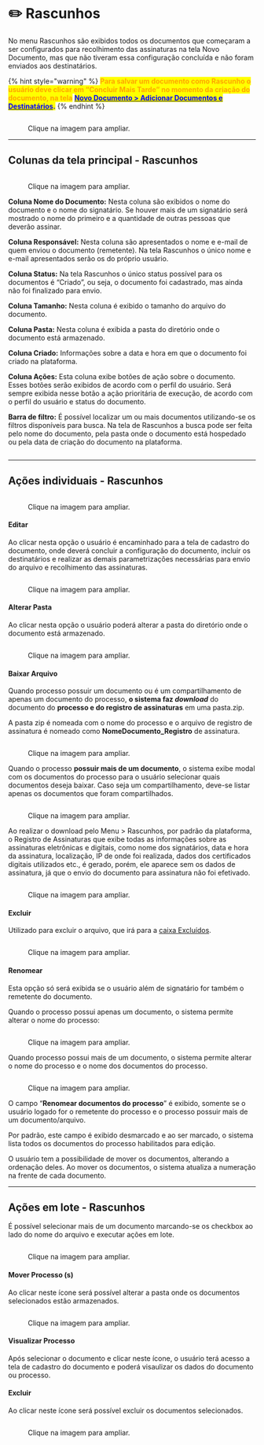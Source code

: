 # ✏️ Rascunhos

No menu Rascunhos são exibidos todos os documentos que começaram a ser configurados para recolhimento das assinaturas na tela Novo Documento, mas que não tiveram essa configuração concluída e não foram enviados aos destinatários.

{% hint style="warning" %}
<mark style="color:orange;">**Para salvar um documento como Rascunho o usuário deve clicar em “Concluir Mais Tarde” no momento da criação do documento, na tela**</mark> [<mark style="color:blue;">**Novo Documento > Adicionar Documentos e Destinatários**</mark>](../menu-superior/novo-documento.md#a.-adicionar-documentos)<mark style="color:blue;">**.**</mark>
{% endhint %}

<figure><img src="../.gitbook/assets/rascunhos1.png" alt=""><figcaption><p>Clique na imagem para ampliar.</p></figcaption></figure>

***

## Colunas da tela principal - Rascunhos

<figure><img src="../.gitbook/assets/rascunhos02.png" alt=""><figcaption><p>Clique na imagem para ampliar.</p></figcaption></figure>

**Coluna Nome do Documento:** Nesta coluna são exibidos o nome do documento e o nome do signatário. Se houver mais de um signatário será mostrado o nome do primeiro e a quantidade de outras pessoas que deverão assinar.&#x20;

**Coluna Responsável:** Nesta coluna são apresentados o nome e e-mail de quem enviou o documento (remetente). Na tela Rascunhos o único nome e e-mail apresentados serão os do próprio usuário.&#x20;

**Coluna Status:** Na tela Rascunhos o único status possível para os documentos é “Criado”, ou seja, o documento foi cadastrado, mas ainda não foi finalizado para envio.&#x20;

**Coluna Tamanho:** Nesta coluna é exibido o tamanho do arquivo do documento.  &#x20;

**Coluna Pasta:** Nesta coluna é exibida a pasta do diretório onde o documento está armazenado.&#x20;

**Coluna Criado:** Informações sobre a data e hora em que o documento foi criado na plataforma. &#x20;

**Coluna Ações:** Esta coluna exibe botões de ação sobre o documento. Esses botões serão exibidos de acordo com o perfil do usuário. Será sempre exibida nesse botão a ação prioritária de execução, de acordo com o perfil do usuário e status do documento.&#x20;

**Barra de filtro:** É possível localizar um ou mais documentos utilizando-se os filtros disponíveis para busca. Na tela de Rascunhos a busca pode ser feita pelo nome do documento, pela pasta onde o documento está hospedado ou pela data de criação do documento na plataforma.

<figure><img src="../.gitbook/assets/rascunhos03.png" alt=""><figcaption></figcaption></figure>

***

## Ações individuais - Rascunhos

<figure><img src="../.gitbook/assets/rascunhos05.png" alt=""><figcaption><p>Clique na imagem para ampliar.</p></figcaption></figure>

#### **Editar**

Ao clicar nesta opção o usuário é encaminhado para a tela de cadastro do documento, onde deverá concluir a configuração do documento, incluir os destinatários e realizar as demais parametrizações necessárias para envio do arquivo e recolhimento das assinaturas.  &#x20;

<figure><img src="../.gitbook/assets/rascunhos06.png" alt=""><figcaption><p>Clique na imagem para ampliar.</p></figcaption></figure>

#### **Alterar Pasta**

Ao clicar nesta opção o usuário poderá alterar a pasta do diretório onde o documento está armazenado. &#x20;

<figure><img src="../.gitbook/assets/caixa_entrada05.png" alt=""><figcaption><p>Clique na imagem para ampliar.</p></figcaption></figure>

#### **Baixar Arquivo**

Quando processo possuir um documento ou é um compartilhamento de apenas um documento do processo, **o sistema faz&#x20;**_**download**_ do documento do **processo e do registro de assinaturas** em uma pasta.zip.

A pasta zip é nomeada com o nome do processo e o arquivo de registro de assinatura é nomeado como **NomeDocumento\_Registro** de assinatura.

<figure><img src="../.gitbook/assets/image (77).png" alt=""><figcaption><p>Clique na imagem para ampliar.</p></figcaption></figure>

Quando o processo **possuir mais de um documento**, o sistema exibe modal com os documentos do processo para o usuário selecionar quais documentos deseja baixar. Caso seja um compartilhamento, deve-se listar apenas os documentos que foram compartilhados.

<figure><img src="../.gitbook/assets/image (78).png" alt=""><figcaption><p>Clique na imagem para ampliar.</p></figcaption></figure>

Ao realizar o download pelo Menu > Rascunhos, por padrão da plataforma, o Registro de Assinaturas que exibe todas as informações sobre as assinaturas eletrônicas e digitais, como nome dos signatários, data e hora da assinatura, localização, IP de onde foi realizada, dados dos certificados digitais utilizados etc., é gerado, porém, ele aparece sem os dados de assinatura, já que o envio do documento para assinatura não foi efetivado.

<figure><img src="../.gitbook/assets/image (69).png" alt=""><figcaption><p>Clique na imagem para ampliar.</p></figcaption></figure>

#### **Excluir**

Utilizado para excluir o arquivo, que irá para a [caixa Excluídos](excluidos.md).&#x20;

<figure><img src="../.gitbook/assets/caixa_entrada15.png" alt=""><figcaption><p>Clique na imagem para ampliar.</p></figcaption></figure>

#### **Renomear**

Esta opção só será exibida se o usuário além de signatário for também o remetente do documento.&#x20;

Quando o processo possui apenas um documento, o sistema permite alterar o nome do processo:

<figure><img src="../.gitbook/assets/image (70).png" alt=""><figcaption><p>Clique na imagem para ampliar.</p></figcaption></figure>

Quando processo possui mais de um documento, o sistema permite alterar o nome do processo e o nome dos documentos do processo.

<figure><img src="../.gitbook/assets/image (71).png" alt=""><figcaption><p>Clique na imagem para ampliar.</p></figcaption></figure>

O campo “**Renomear documentos do processo**” é exibido, somente se o usuário logado for o remetente do processo e o processo possuir mais de um documento/arquivo.

Por padrão, este campo é exibido desmarcado e ao ser marcado, o sistema lista todos os documentos do processo habilitados para edição.

O usuário tem a possibilidade de mover os documentos, alterando a ordenação deles. Ao mover os documentos, o sistema atualiza a numeração na frente de cada documento.

***

## Ações em lote - Rascunhos

É possível selecionar mais de um documento marcando-se os checkbox ao lado do nome do arquivo e executar ações em lote.

<figure><img src="../.gitbook/assets/rascunhos04.png" alt=""><figcaption><p>Clique na imagem para ampliar.</p></figcaption></figure>

#### **Mover Processo (s)**

Ao clicar neste ícone será possível alterar a pasta onde os documentos selecionados estão armazenados. &#x20;

<figure><img src="../.gitbook/assets/caixa_entrada05.png" alt=""><figcaption><p>Clique na imagem para ampliar.</p></figcaption></figure>

#### **Visualizar Processo**

Após selecionar o documento e clicar neste ícone, o usuário terá acesso a tela de cadastro do documento e poderá visaulizar os dados do documento ou processo.

#### **Excluir**

Ao clicar neste ícone será possível excluir os documentos selecionados. &#x20;

<figure><img src="../.gitbook/assets/caixa_entrada08.png" alt=""><figcaption><p>Clique na imagem para ampliar.</p></figcaption></figure>
